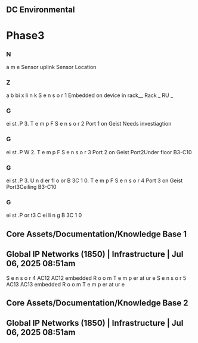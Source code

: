 ## DC Environmental 

# Phase3 

### N 

 a m e Sensor uplink Sensor Location 

### Z 

 a b bi x li n k S e n s o r 1 Embedded on device in rack__ Rack _ RU _ 

### G 

 ei st .P 3. T e m p F S e n s o r 2 Port 1 on Geist Needs investiagtion 

### G 

 ei st .P W 2. T e m p F S e n s o r 3 Port 2 on Geist Port2Under floor B3-C10 

### G 

 ei st .P 3. U n d er fl o or B 3C 1 0. T e m p F S e n s o r 4 Port 3 on Geist Port3Ceiling B3-C10 

### G 

 ei st .P or t3 C ei li n g B 3C 1 0 

## Core Assets/Documentation/Knowledge Base 1 

## Global IP Networks (1850) | Infrastructure | Jul 06, 2025 08:51am 


 S e n s o r 4 AC12 AC12 embedded R o o m T e m p er at ur e S e n s o r 5 AC13 AC13 embedded R o o m T e m p er at ur e 

## Core Assets/Documentation/Knowledge Base 2 

## Global IP Networks (1850) | Infrastructure | Jul 06, 2025 08:51am 


